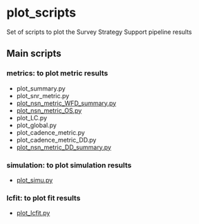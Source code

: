 # plot_scripts #

Set of scripts to plot the Survey Strategy Support pipeline results

## Main scripts
 
### metrics: to plot metric results

   * plot_summary.py
   * plot_snr_metric.py
   * [plot_nsn_metric_WFD_summary.py](../Plots/usage_plot_nsn_metric_WFD_summary.md)
   * [plot_nsn_metric_OS.py](../Plots/usage_plot_nsn_metric_OS.md)
   * plot_LC.py
   * plot_global.py
   * plot_cadence_metric.py
   * plot_cadence_metric_DD.py
   * [plot_nsn_metric_DD_summary.py](../Plots/usage_plot_nsn_metric_DD_summary.md)
    
### simulation: to plot simulation results

   * [plot_simu.py](../Plots/usage_plot_simu.md)

### lcfit: to plot fit results

   * [plot_lcfit.py](../Plots/usage_plot_lcfit.md)